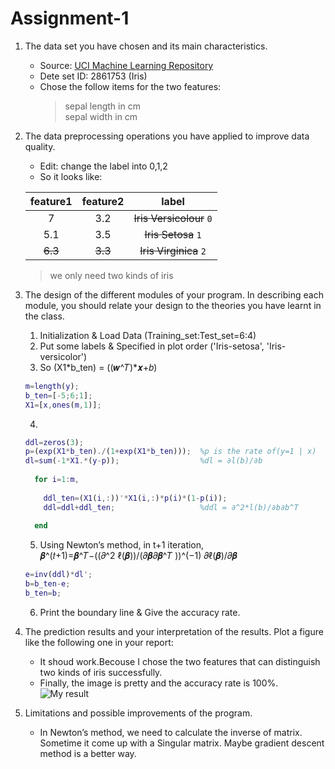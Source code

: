 # Assignment-1

1. The data set you have chosen and its main characteristics.  

   * Source: [UCI Machine Learning Repository](http://archive.ics.uci.edu/ml)  
   * Dete set ID: 2861753 (Iris)  
   * Chose the follow items for the two features:  
     > sepal length in cm  
     > sepal width in cm  
     
2. The data preprocessing operations you have applied to improve data quality.  

   * Edit: change the label into 0,1,2  
   * So it looks like:  

    |feature1|feature2|label|  
    |:---:|:---:|:---:|  
    |7       |3.2     |~~Iris Versicolour~~ `0`|  
    |5.1     |3.5     |~~Iris Setosa~~ `1`     |  
    |~~6.3~~ |~~3.3~~ |~~Iris Virginica~~ `2`  |  
     >we only need two kinds of iris
    
3. The design of the different modules of your program. In describing each module, you should relate your design to the theories you have learnt in the class.  

   1. Initialization & Load Data (Training_set:Test_set=6:4)  
   2. Put some labels & Specified in plot order ('Iris-setosa', 'Iris-versicolor')  
   3. So (X1*b_ten) = ((𝒘^𝑇)*𝒙+𝑏)
   ```matlab
   m=length(y);
   b_ten=[-5;6;1];
   X1=[x,ones(m,1)];
   ```
   4. 
   ```matlab
   ddl=zeros(3);
   p=(exp(X1*b_ten)./(1+exp(X1*b_ten)));  %p is the rate of(y=1 | x)
   dl=sum(-1*X1.*(y-p));                  %dl = ∂l(b)/∂b
      
     for i=1:m,
      
       ddl_ten=(X1(i,:))'*X1(i,:)*p(i)*(1-p(i));
       ddl=ddl+ddl_ten;                   %ddl = ∂^2*l(b)/∂b∂b^T
      
     end
   ```
   5. Using Newton’s method, in t+1 iteration,  
      𝜷^(𝑡+1)=𝜷^𝑇−((𝜕^2 ℓ(𝜷))/(𝜕𝜷𝜕𝜷^𝑇 ))^(−1)  𝜕ℓ(𝜷)/𝜕𝜷
    ```matlab
    e=inv(ddl)*dl';
    b=b_ten-e;
    b_ten=b;
    ```
   6. Print the boundary line & Give the accuracy rate.  
   
4. The prediction results and your interpretation of the results. Plot a figure like the
following one in your report:  
   * It shoud work.Becouse I chose the two features that can distinguish two kinds of iris successfully.  
   * Finally, the image is pretty and the accuracy rate is 100%.  
   ![My result](https://cdn1.imggmi.com/uploads/2019/10/1/008985de9393fe4df4f7103e252621a3-full.jpg "My result")
5. Limitations and possible improvements of the program.  
   * In Newton’s method, we need to calculate the inverse of matrix. Sometime it come up with a Singular matrix. Maybe gradient descent method is a better way.
